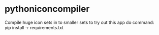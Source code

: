 # pythoniconcompiler
Compile huge icon sets in to smaller sets
to try out this app do command:
pip install -r requirements.txt
